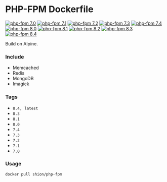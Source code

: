 # PHP-FPM Dockerfile
[![php-fpm 7.0](https://github.com/joyshion/php-fpm-dockerfile/actions/workflows/php70.yml/badge.svg)](https://github.com/joyshion/php-fpm-dockerfile/actions/workflows/php70.yml)
[![php-fpm 7.1](https://github.com/joyshion/php-fpm-dockerfile/actions/workflows/php71.yml/badge.svg)](https://github.com/joyshion/php-fpm-dockerfile/actions/workflows/php71.yml)
[![php-fpm 7.2](https://github.com/joyshion/php-fpm-dockerfile/actions/workflows/php72.yml/badge.svg)](https://github.com/joyshion/php-fpm-dockerfile/actions/workflows/php72.yml)
[![php-fpm 7.3](https://github.com/joyshion/php-fpm-dockerfile/actions/workflows/php73.yml/badge.svg)](https://github.com/joyshion/php-fpm-dockerfile/actions/workflows/php73.yml)
[![php-fpm 7.4](https://github.com/joyshion/php-fpm-dockerfile/actions/workflows/php74.yml/badge.svg)](https://github.com/joyshion/php-fpm-dockerfile/actions/workflows/php74.yml)
[![php-fpm 8.0](https://github.com/joyshion/php-fpm-dockerfile/actions/workflows/php80.yml/badge.svg)](https://github.com/joyshion/php-fpm-dockerfile/actions/workflows/php80.yml)
[![php-fpm 8.1](https://github.com/joyshion/php-fpm-dockerfile/actions/workflows/php81.yml/badge.svg)](https://github.com/joyshion/php-fpm-dockerfile/actions/workflows/php81.yml)
[![php-fpm 8.2](https://github.com/joyshion/php-fpm-dockerfile/actions/workflows/php82.yml/badge.svg)](https://github.com/joyshion/php-fpm-dockerfile/actions/workflows/php82.yml)
[![php-fpm 8.3](https://github.com/joyshion/php-fpm-dockerfile/actions/workflows/php83.yml/badge.svg)](https://github.com/joyshion/php-fpm-dockerfile/actions/workflows/php83.yml)
[![php-fpm 8.4](https://github.com/joyshion/php-fpm-dockerfile/actions/workflows/php84.yml/badge.svg)](https://github.com/joyshion/php-fpm-dockerfile/actions/workflows/php84.yml)

Build on Alpine. 

### Include
- Memcached
- Redis
- MongoDB
- Imagick

### Tags
- `8.4`, ` latest`
- `8.3`
- `8.1`
- `8.0`
- `7.4`
- `7.3`
- `7.2`
- `7.1`
- `7.0`

### Usage
```sh
docker pull shion/php-fpm
```
